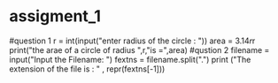 # assigment_1
#question 1
r = int(input("enter radius of the circle : "))
area = 3.14*r*r
print("the arae of a circle of radius ",r,"is =",area)
#qustion 2
filename = input("Input the Filename: ")
fextns = filename.split(".")
print ("The extension of the file is : " , repr(fextns[-1]))
